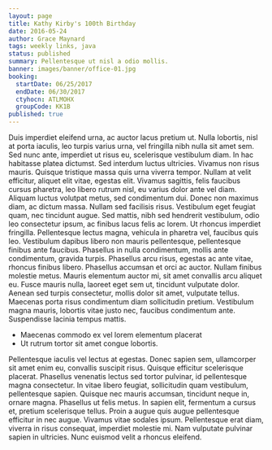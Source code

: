 ```yaml
---
layout: page
title: Kathy Kirby's 100th Birthday
date: 2016-05-24
author: Grace Maynard
tags: weekly links, java
status: published
summary: Pellentesque ut nisl a odio mollis.
banner: images/banner/office-01.jpg
booking:
  startDate: 06/25/2017
  endDate: 06/30/2017
  ctyhocn: ATLMOHX
  groupCode: KK1B
published: true
---
```

Duis imperdiet eleifend urna, ac auctor lacus pretium ut. Nulla lobortis, nisl at porta iaculis, leo turpis varius urna, vel fringilla nibh nulla sit amet sem. Sed nunc ante, imperdiet ut risus eu, scelerisque vestibulum diam. In hac habitasse platea dictumst. Sed interdum luctus ultricies. Vivamus non risus mauris. Quisque tristique massa quis urna viverra tempor. Nullam at velit efficitur, aliquet elit vitae, egestas elit. Vivamus sagittis, felis faucibus cursus pharetra, leo libero rutrum nisl, eu varius dolor ante vel diam. Aliquam luctus volutpat metus, sed condimentum dui. Donec non maximus diam, ac dictum massa. Nullam sed facilisis risus. Vestibulum eget feugiat quam, nec tincidunt augue. Sed mattis, nibh sed hendrerit vestibulum, odio leo consectetur ipsum, ac finibus lacus felis ac lorem. Ut rhoncus imperdiet fringilla.
Pellentesque lectus magna, vehicula in pharetra vel, faucibus quis leo. Vestibulum dapibus libero non mauris pellentesque, pellentesque finibus ante faucibus. Phasellus in nulla condimentum, mollis ante condimentum, gravida turpis. Phasellus arcu risus, egestas ac ante vitae, rhoncus finibus libero. Phasellus accumsan et orci ac auctor. Nullam finibus molestie metus. Mauris elementum auctor mi, sit amet convallis arcu aliquet eu. Fusce mauris nulla, laoreet eget sem ut, tincidunt vulputate dolor. Aenean sed turpis consectetur, mollis dolor sit amet, vulputate tellus. Maecenas porta risus condimentum diam sollicitudin pretium. Vestibulum magna mauris, lobortis vitae justo nec, faucibus condimentum ante. Suspendisse lacinia tempus mattis.

* Maecenas commodo ex vel lorem elementum placerat
* Ut rutrum tortor sit amet congue lobortis.

Pellentesque iaculis vel lectus at egestas. Donec sapien sem, ullamcorper sit amet enim eu, convallis suscipit risus. Quisque efficitur scelerisque placerat. Phasellus venenatis lectus sed tortor pulvinar, id pellentesque magna consectetur. In vitae libero feugiat, sollicitudin quam vestibulum, pellentesque sapien. Quisque nec mauris accumsan, tincidunt neque in, ornare magna. Phasellus ut felis metus. In sapien elit, fermentum a cursus et, pretium scelerisque tellus. Proin a augue quis augue pellentesque efficitur in nec augue. Vivamus vitae sodales ipsum. Pellentesque erat diam, viverra in risus consequat, imperdiet molestie mi. Nam vulputate pulvinar sapien in ultricies. Nunc euismod velit a rhoncus eleifend.
